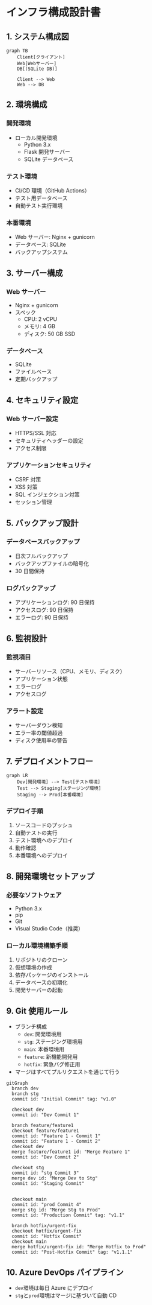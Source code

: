 # インフラ構成設計書

## 1. システム構成図

```mermaid
graph TB
    Client[クライアント]
    Web[Webサーバー]
    DB[(SQLite DB)]

    Client --> Web
    Web --> DB
```

## 2. 環境構成

### 開発環境

- ローカル開発環境
  - Python 3.x
  - Flask 開発サーバー
  - SQLite データベース

### テスト環境

- CI/CD 環境（GitHub Actions）
- テスト用データベース
- 自動テスト実行環境

### 本番環境

- Web サーバー: Nginx + gunicorn
- データベース: SQLite
- バックアップシステム

## 3. サーバー構成

### Web サーバー

- Nginx + gunicorn
- スペック
  - CPU: 2 vCPU
  - メモリ: 4 GB
  - ディスク: 50 GB SSD

### データベース

- SQLite
- ファイルベース
- 定期バックアップ

## 4. セキュリティ設定

### Web サーバー設定

- HTTPS/SSL 対応
- セキュリティヘッダーの設定
- アクセス制限

### アプリケーションセキュリティ

- CSRF 対策
- XSS 対策
- SQL インジェクション対策
- セッション管理

## 5. バックアップ設計

### データベースバックアップ

- 日次フルバックアップ
- バックアップファイルの暗号化
- 30 日間保持

### ログバックアップ

- アプリケーションログ: 90 日保持
- アクセスログ: 90 日保持
- エラーログ: 90 日保持

## 6. 監視設計

### 監視項目

- サーバーリソース（CPU、メモリ、ディスク）
- アプリケーション状態
- エラーログ
- アクセスログ

### アラート設定

- サーバーダウン検知
- エラー率の閾値超過
- ディスク使用率の警告

## 7. デプロイメントフロー

```mermaid
graph LR
    Dev[開発環境] --> Test[テスト環境]
    Test --> Staging[ステージング環境]
    Staging --> Prod[本番環境]
```

### デプロイ手順

1. ソースコードのプッシュ
2. 自動テストの実行
3. テスト環境へのデプロイ
4. 動作確認
5. 本番環境へのデプロイ

## 8. 開発環境セットアップ

### 必要なソフトウェア

- Python 3.x
- pip
- Git
- Visual Studio Code（推奨）

### ローカル環境構築手順

1. リポジトリのクローン
2. 仮想環境の作成
3. 依存パッケージのインストール
4. データベースの初期化
5. 開発サーバーの起動

## 9. Git 使用ルール

- ブランチ構成
  - `dev`: 開発環境用
  - `stg`: ステージング環境用
  - `main`: 本番環境用
  - `feature`: 新機能開発用
  - `hotfix`: 緊急バグ修正用
- マージはすべてプルリクエストを通じて行う

```mermaid
gitGraph
  branch dev
  branch stg
  commit id: "Initial Commit" tag: "v1.0"

  checkout dev
  commit id: "Dev Commit 1"

  branch feature/feature1
  checkout feature/feature1
  commit id: "Feature 1 - Commit 1"
  commit id: "Feature 1 - Commit 2"
  checkout dev
  merge feature/feature1 id: "Merge Feature 1"
  commit id: "Dev Commit 2"

  checkout stg
  commit id: "stg Commit 3"
  merge dev id: "Merge Dev to Stg"
  commit id: "Staging Commit"


  checkout main
  commit id: "prod Commit 4"
  merge stg id: "Merge Stg to Prod"
  commit id: "Production Commit" tag: "v1.1"

  branch hotfix/urgent-fix
  checkout hotfix/urgent-fix
  commit id: "Hotfix Commit"
  checkout main
  merge hotfix/urgent-fix id: "Merge Hotfix to Prod"
  commit id: "Post-Hotfix Commit" tag: "v1.1.1"
```

## 10. Azure DevOps パイプライン

- `dev`環境は毎日 Azure にデプロイ
- `stg`と`prod`環境はマージに基づいて自動 CD
